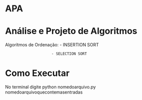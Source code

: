# APA
# Análise e Projeto de Algoritmos
Algoritmos de Ordenação: - INSERTION SORT

                         - SELECTION SORT
                        
# Como Executar
No terminal digite python nomedoarquivo.py nomedoarquivoquecontemasentradas
